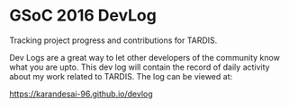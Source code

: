 # GSoC 2016 DevLog
Tracking project progress and contributions for TARDIS.

Dev Logs are a great way to let other developers of the community know what you are upto. This dev log will contain the record of daily activity about my work related to TARDIS. The log can be viewed at:

https://karandesai-96.github.io/devlog

